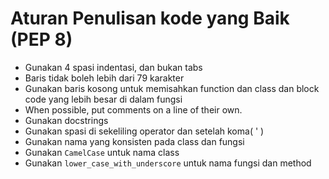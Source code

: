 # Aturan Penulisan kode yang Baik (PEP 8)

* Gunakan 4 spasi indentasi, dan bukan tabs
* Baris tidak boleh lebih dari 79 karakter
* Gunakan baris kosong untuk memisahkan function dan class dan block code yang lebih besar di dalam fungsi
* When possible, put comments on a line of their own.
* Gunakan docstrings
* Gunakan spasi di sekeliling operator dan setelah koma( ' )
* Gunakan nama yang konsisten pada class dan fungsi 
* Gunakan `CamelCase` untuk nama class
* Gunakan `lower_case_with_underscore` untuk nama fungsi dan method
